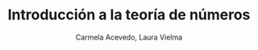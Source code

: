 ---
title: "Introducción a la teoría de números"
year: 2011
thumbnail: "assets/img/Logo-acm.png"
topic: "Teoría de Números"
file: "assets/pdf/Material/Introducción-a-la-teoría-de-números.pdf"
author: "Carmela Acevedo, Laura Vielma"
level: "Básico - Intermedio"
alttext: "¿Teoría?, ¿o sea que no son reales?"
---